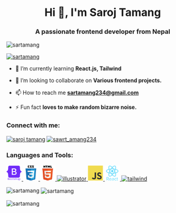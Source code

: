 <h1 align="center">Hi 👋, I'm Saroj Tamang</h1>
<h3 align="center">A passionate frontend developer from Nepal</h3>

<p align="left"> <img src="https://komarev.com/ghpvc/?username=sartamang&label=Profile%20views&color=0e75b6&style=flat" alt="sartamang" /> </p>

<p align="left"> <a href="https://github.com/ryo-ma/github-profile-trophy"><img src="https://github-profile-trophy.vercel.app/?username=sartamang" alt="sartamang" /></a> </p>

- 🌱 I’m currently learning **React.js, Tailwind**

- 👯 I’m looking to collaborate on **Various frontend projects.**

- 📫 How to reach me **sartamang234@gmail.com**

- ⚡ Fun fact **loves to make random bizarre noise.**

<h3 align="left">Connect with me:</h3>
<p align="left">
<a href="https://linkedin.com/in/saroj tamang" target="blank"><img align="center" src="https://raw.githubusercontent.com/rahuldkjain/github-profile-readme-generator/master/src/images/icons/Social/linked-in-alt.svg" alt="saroj tamang" height="30" width="40" /></a>
<a href="https://instagram.com/sawrt_amang234" target="blank"><img align="center" src="https://raw.githubusercontent.com/rahuldkjain/github-profile-readme-generator/master/src/images/icons/Social/instagram.svg" alt="sawrt_amang234" height="30" width="40" /></a>
</p>

<h3 align="left">Languages and Tools:</h3>
<p align="left"> <a href="https://getbootstrap.com" target="_blank" rel="noreferrer"> <img src="https://raw.githubusercontent.com/devicons/devicon/master/icons/bootstrap/bootstrap-plain-wordmark.svg" alt="bootstrap" width="40" height="40"/> </a> <a href="https://www.w3schools.com/css/" target="_blank" rel="noreferrer"> <img src="https://raw.githubusercontent.com/devicons/devicon/master/icons/css3/css3-original-wordmark.svg" alt="css3" width="40" height="40"/> </a> <a href="https://www.w3.org/html/" target="_blank" rel="noreferrer"> <img src="https://raw.githubusercontent.com/devicons/devicon/master/icons/html5/html5-original-wordmark.svg" alt="html5" width="40" height="40"/> </a> <a href="https://www.adobe.com/in/products/illustrator.html" target="_blank" rel="noreferrer"> <img src="https://www.vectorlogo.zone/logos/adobe_illustrator/adobe_illustrator-icon.svg" alt="illustrator" width="40" height="40"/> </a> <a href="https://developer.mozilla.org/en-US/docs/Web/JavaScript" target="_blank" rel="noreferrer"> <img src="https://raw.githubusercontent.com/devicons/devicon/master/icons/javascript/javascript-original.svg" alt="javascript" width="40" height="40"/> </a> <a href="https://reactjs.org/" target="_blank" rel="noreferrer"> <img src="https://raw.githubusercontent.com/devicons/devicon/master/icons/react/react-original-wordmark.svg" alt="react" width="40" height="40"/> </a> <a href="https://tailwindcss.com/" target="_blank" rel="noreferrer"> <img src="https://www.vectorlogo.zone/logos/tailwindcss/tailwindcss-icon.svg" alt="tailwind" width="40" height="40"/> </a> </p>

<p><img align="left" src="https://github-readme-stats.vercel.app/api/top-langs?username=sartamang&show_icons=true&locale=en&layout=compact" alt="sartamang" /></p>

<p>&nbsp;<img align="center" src="https://github-readme-stats.vercel.app/api?username=sartamang&show_icons=true&locale=en" alt="sartamang" /></p>

<p><img align="center" src="https://github-readme-streak-stats.herokuapp.com/?user=sartamang&" alt="sartamang" /></p>
